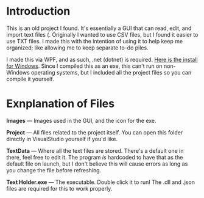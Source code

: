 # Introduction

This is an old project I found. It's essentially a GUI that can read, edit, and import text files (. Originally I wanted to use CSV files, but I found it easier to use TXT files. I made this with the intention of using it to help keep me organized; like allowing me to keep separate to-do piles.

I made this via WPF, and as such, .net (dotnet) is required. [Here is the install for Windows](https://dotnet.microsoft.com/en-us/download/dotnet-framework). Since I compiled this as an exe, this can't run on non-Windows operating systems, but I included all the project files so you can compile it yourself.

# Exnplanation of Files

**Images** — Images used in the GUI, and the icon for the exe.

**Project** — All files related to the project itself. You can open this folder directly in VisualStudio yourself if you'd like.

**TextData** — Where all the text files are stored. There's a default one in there, feel free to edit it. The program *is* hardcoded to have that as the default file on launch, but I don't believe this will cause errors as long as you change the file before refreshing.

**Text Holder.exe** — The executable. Double click it to run! The .dll and .json files are required for this to work properly.
